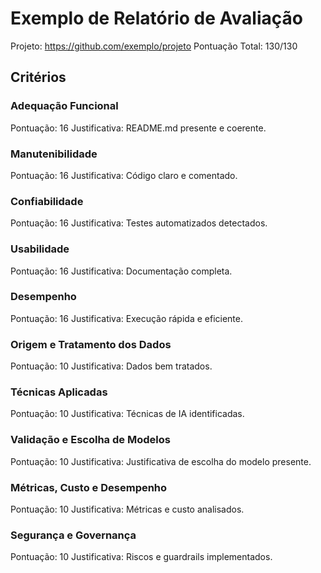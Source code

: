 # Exemplo de Relatório de Avaliação

Projeto: https://github.com/exemplo/projeto
Pontuação Total: 130/130

## Critérios
### Adequação Funcional
Pontuação: 16
Justificativa: README.md presente e coerente.

### Manutenibilidade
Pontuação: 16
Justificativa: Código claro e comentado.

### Confiabilidade
Pontuação: 16
Justificativa: Testes automatizados detectados.

### Usabilidade
Pontuação: 16
Justificativa: Documentação completa.

### Desempenho
Pontuação: 16
Justificativa: Execução rápida e eficiente.

### Origem e Tratamento dos Dados
Pontuação: 10
Justificativa: Dados bem tratados.

### Técnicas Aplicadas
Pontuação: 10
Justificativa: Técnicas de IA identificadas.

### Validação e Escolha de Modelos
Pontuação: 10
Justificativa: Justificativa de escolha do modelo presente.

### Métricas, Custo e Desempenho
Pontuação: 10
Justificativa: Métricas e custo analisados.

### Segurança e Governança
Pontuação: 10
Justificativa: Riscos e guardrails implementados.
